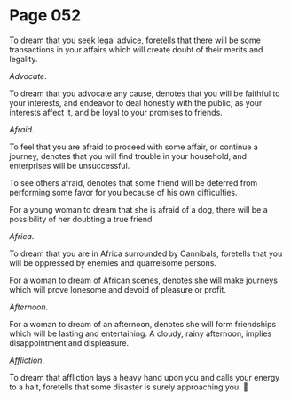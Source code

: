 # Page 052
To dream that you seek legal advice, foretells that there will
be some transactions in your affairs which will create doubt
of their merits and legality.


_Advocate_.


To dream that you advocate any cause, denotes that you will be faithful
to your interests, and endeavor to deal honestly with the public,
as your interests affect it, and be loyal to your promises to friends.


_Afraid_.


To feel that you are afraid to proceed with some affair, or continue
a journey, denotes that you will find trouble in your household,
and enterprises will be unsuccessful.


To see others afraid, denotes that some friend will be deterred
from performing some favor for you because of his own difficulties.


For a young woman to dream that she is afraid of a dog,
there will be a possibility of her doubting a true friend.


_Africa_.


To dream that you are in Africa surrounded by Cannibals, foretells that you
will be oppressed by enemies and quarrelsome persons.


For a woman to dream of African scenes, denotes she will make journeys
which will prove lonesome and devoid of pleasure or profit.


_Afternoon_.


For a woman to dream of an afternoon, denotes she will form
friendships which will be lasting and entertaining. A cloudy,
rainy afternoon, implies disappointment and displeasure.


_Affliction_.


To dream that affliction lays a heavy hand upon you and calls your energy
to a halt, foretells that some disaster is surely approaching you.
